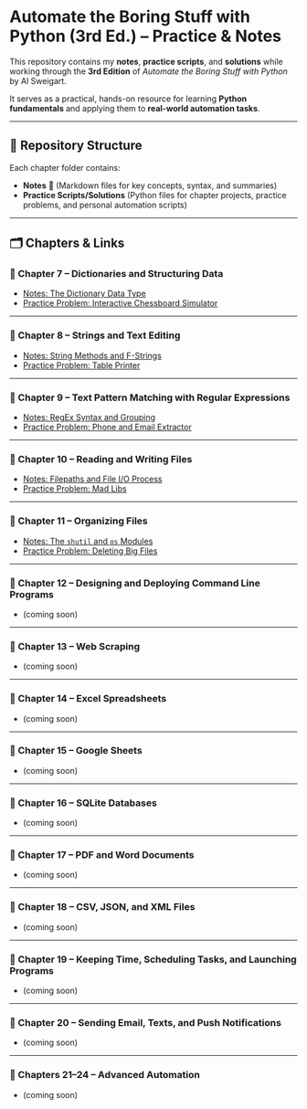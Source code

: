 # Automate the Boring Stuff with Python (3rd Ed.) – Practice & Notes

This repository contains my **notes**, **practice scripts**, and **solutions** while working through the **3rd Edition** of *Automate the Boring Stuff with Python* by Al Sweigart. 

It serves as a practical, hands-on resource for learning **Python fundamentals** and applying them to **real-world automation tasks**. 

---

## 📂 Repository Structure

Each chapter folder contains:

- **Notes** 📝 (Markdown files for key concepts, syntax, and summaries)
- **Practice Scripts/Solutions** (Python files for chapter projects, practice problems, and personal automation scripts)

---

## 🗂 Chapters & Links

### 🔹 Chapter 7 – Dictionaries and Structuring Data
- [Notes: The Dictionary Data Type](./Chapter07_Dictionaries/Notes_Chapter7.md)
- [Practice Problem: Interactive Chessboard Simulator](./Chapter07_Dictionaries/Ch7_ChessboardSimulator.py)

---

### 🔹 Chapter 8 – Strings and Text Editing
- [Notes: String Methods and F-Strings](./Chapter08_Strings/Notes_Chapter8.md)
- [Practice Problem: Table Printer](./Chapter08_Strings/Ch8_TablePrinter.py)

---

### 🔹 Chapter 9 – Text Pattern Matching with Regular Expressions
- [Notes: RegEx Syntax and Grouping](./Chapter09_Regex/Notes_Chapter9.md)
- [Practice Problem: Phone and Email Extractor](./Chapter09_Regex/Ch9_PhoneEmailExtractor.py)

---

### 🔹 Chapter 10 – Reading and Writing Files
- [Notes: Filepaths and File I/O Process](./Chapter10_Files/Notes_Chapter10.md)
- [Practice Problem: Mad Libs](./Chapter10_Files/Ch10_MadLibs.py)

---

### 🔹 Chapter 11 – Organizing Files
- [Notes: The `shutil` and `os` Modules](./Chapter11_OrganizingFiles/Notes_Chapter11.md)
- [Practice Problem: Deleting Big Files](./Chapter11_OrganizingFiles/Ch11_DeleteBigFiles.py)

---

### 🔹 Chapter 12 – Designing and Deploying Command Line Programs
- (coming soon)

---

### 🔹 Chapter 13 – Web Scraping
- (coming soon)

---

### 🔹 Chapter 14 – Excel Spreadsheets
- (coming soon)

---

### 🔹 Chapter 15 – Google Sheets
- (coming soon)

---

### 🔹 Chapter 16 – SQLite Databases
- (coming soon)

---

### 🔹 Chapter 17 – PDF and Word Documents
- (coming soon)

---

### 🔹 Chapter 18 – CSV, JSON, and XML Files
- (coming soon)

---

### 🔹 Chapter 19 – Keeping Time, Scheduling Tasks, and Launching Programs
- (coming soon)

---

### 🔹 Chapter 20 – Sending Email, Texts, and Push Notifications
- (coming soon)

---

### 🔹 Chapters 21–24 – Advanced Automation
- (coming soon)
